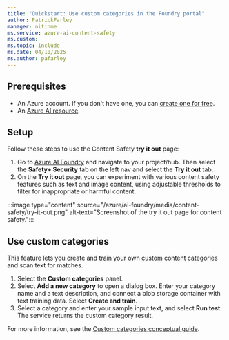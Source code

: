 ```yaml
---
title: "Quickstart: Use custom categories in the Foundry portal"
author: PatrickFarley
manager: nitinme
ms.service: azure-ai-content-safety
ms.custom:
ms.topic: include
ms.date: 04/10/2025
ms.author: pafarley
---
```



## Prerequisites 

- An Azure account. If you don't have one, you can [create one for free](https://azure.microsoft.com/pricing/purchase-options/azure-account?icid=ai-services). 
- An [Azure AI resource](https://ms.portal.azure.com/#view/Microsoft_Azure_ProjectOxford/CognitiveServicesHub/~/AIServices). 


## Setup

Follow these steps to use the Content Safety **try it out** page: 

1. Go to [Azure AI Foundry](https://ai.azure.com/) and navigate to your project/hub. Then select the **Safety+ Security** tab on the left nav and select the **Try it out** tab.
1. On the **Try it out** page, you can experiment with various content safety features such as text and image content, using adjustable thresholds to filter for inappropriate or harmful content.

:::image type="content" source="/azure/ai-foundry/media/content-safety/try-it-out.png" alt-text="Screenshot of the try it out page for content safety.":::
    

## Use custom categories

This feature lets you create and train your own custom content categories and scan text for matches. 

1. Select the **Custom categories** panel.
1. Select **Add a new category** to open a dialog box. Enter your category name and a text description, and connect a blob storage container with text training data. Select **Create and train**. 
1. Select a category and enter your sample input text, and select **Run test**. 
    The service returns the custom category result.


For more information, see the [Custom categories conceptual guide](/azure/ai-services/content-safety/concepts/custom-categories).